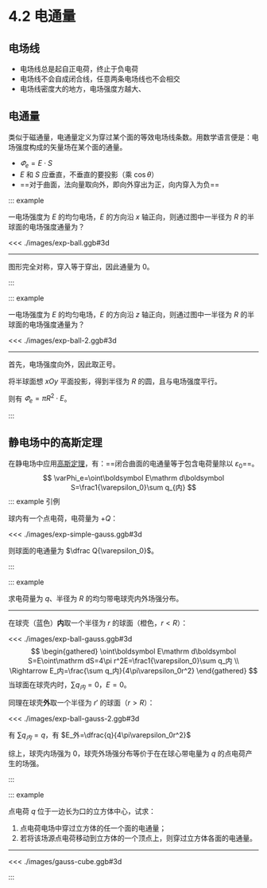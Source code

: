# 4.2 电通量

## 电场线

- 电场线总是起自正电荷，终止于负电荷
- 电场线不会自成闭合线，任意两条电场线也不会相交
- 电场线密度大的地方，电场强度方越大、

## 电通量

类似于磁通量，电通量定义为穿过某个面的等效电场线条数。用数学语言便是：电场强度构成的矢量场在某个面的通量。

- $\varPhi_e=E\cdot S$
- $E$ 和 $S$ 应垂直，不垂直的要投影（乘 $\cos\theta$）
- ==对于曲面，法向量取向外，即向外穿出为正，向内穿入为负==

::: example

一电场强度为 $E$ 的均匀电场，$E$ 的方向沿 $x$ 轴正向，则通过图中一半径为 $R$ 的半球面的电场强度通量为？

<<< ./images/exp-ball.ggb#3d

---

图形完全对称，穿入等于穿出，因此通量为 $0$。

:::

::: example

一电场强度为 $E$ 的均匀电场，$E$ 的方向沿 $z$ 轴正向，则通过图中一半径为 $R$ 的半球面的电场强度通量为？

<<< ./images/exp-ball-2.ggb#3d

---

首先，电场强度向外，因此取正号。

将半球面想 $xOy$ 平面投影，得到半径为 $R$ 的圆，且与电场强度平行。

则有 $\varPhi_e=\pi R^2\cdot E$。

:::

## 静电场中的高斯定理

在静电场中应用[高斯定理](../../高等数学/10-多元函数积分学/)，有：==闭合曲面的电通量等于包含电荷量除以 $\varepsilon_0$==。
$$
\varPhi_e=\oint\boldsymbol E\mathrm d\boldsymbol S=\frac1{\varepsilon_0}\sum q_{内}
$$
::: example 引例

球内有一个点电荷，电荷量为 $+Q$：

<<< ./images/exp-simple-gauss.ggb#3d

则球面的电通量为 $\dfrac Q{\varepsilon_0}$。

:::

::: example

求电荷量为 $q$、半径为 $R$ 的均匀带电球壳内外场强分布。

---

在球壳（蓝色）**内**取一个半径为 $r$ 的球面（橙色，$r<R$）：

<<< ./images/exp-ball-gauss.ggb#3d
$$
\begin{gathered}
\oint\boldsymbol E\mathrm d\boldsymbol S=E\oint\mathrm dS=4\pi r^2E=\frac1{\varepsilon_0}\sum q_内 \\
\Rightarrow E_内=\frac{\sum q_内}{4\pi\varepsilon_0r^2}
\end{gathered}
$$
当球面在球壳内时，$\sum q_内=0$，$E=0$。

同理在球壳**外**取一个半径为 $r'$ 的球面（$r>R$）：

<<< ./images/exp-ball-gauss-2.ggb#3d

有 $\sum q_内=q$，有 $E_外=\dfrac{q}{4\pi\varepsilon_0r^2}$

综上，球壳内场强为 $0$，球壳外场强分布等价于在在球心带电量为 $q$ 的点电荷产生的场强。

:::

::: example

点电荷 $q$ 位于一边长为口的立方体中心，试求：

1) 点电荷电场中穿过立方体的任一个面的电通量；
2) 若将该场源点电荷移动到立方体的一个顶点上，则穿过立方体各面的电通量。

---

<<< ./images/gauss-cube.ggb#3d



:::